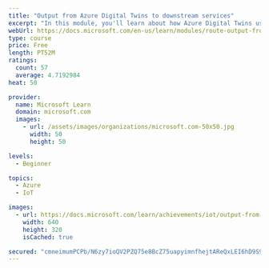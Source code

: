 ```yaml
---
title: "Output from Azure Digital Twins to downstream services"
excerpt: "In this module, you'll learn about how Azure Digital Twins uses event routes to send data to consumers outside the service."
webUrl: https://docs.microsoft.com/en-us/learn/modules/route-output-from-azure-digital-twins-to-downstream-services/
type: course
price: Free
length: PT52M
ratings:
  count: 57
  average: 4.7192984
heat: 50

provider:
  name: Microsoft Learn
  domain: microsoft.com
  images:
    - url: /assets/images/organizations/microsoft.com-50x50.jpg
      width: 50
      height: 50

levels:
  - Beginner

topics:
  - Azure
  - IoT

images:
  - url: https://docs.microsoft.com/learn/achievements/iot/output-from-adt-to-downstream-services-social.png
    width: 640
    height: 320
    isCached: true

secured: "cmneimumPCPb/N6zy7ioQV2PZQ75e8BcZ75uapyimnfhejtAReQxLEI6hD9S9P8AqUuKs2CFeht0TPxZktN72ErA7TC8nkZWqCB+L/BYoJ3cbttkifDiBotQXa9YmzRVb2acJICk8kvWKju1AbMmRfc0fZR7d0g1+koyTdu8PG6LZ5GiCcoW85gzklf5THAs1FMcMs8e043+zsMc2g4PmOegp/JOQN7gPBCnTISknjtMuI3uOMJYMD6iboPoJicQrQxzxsgspTXgproSuH1cEwrvl0rzcQAgjSb4uCnIIiX7YBiZFVU+JG5gmlIstc/npIN0gEFzEi5Mgyw45qw7fCMi4tpWk2KeQ4xLAKJxC9KFeoSTPDBuSgM7k8X16S+6K7hNoBt6B4iDX6O6zZ7rPpsviW4GtmsePGA8Mrx6VdM=;zb3lILGUMbS6DCrmqfN0sA=="
---
```


